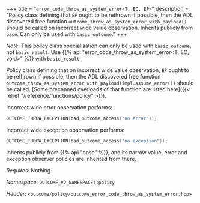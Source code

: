 +++
title = "`error_code_throw_as_system_error<T, EC, EP>`"
description = "Policy class defining that `EP` ought to be rethrown if possible, then the ADL discovered free function `outcome_throw_as_system_error_with_payload()` should be called on incorrect wide value observation. Inherits publicly from `base`. Can only be used with `basic_outcome`."
+++

*Note*: This policy class specialisation can only be used with `basic_outcome`, not `basic_result`. Use {{% api "error_code_throw_as_system_error<T, EC, void>" %}} with `basic_result`.

Policy class defining that on incorrect wide value observation, `EP` ought to be rethrown if possible, then the ADL discovered free function `outcome_throw_as_system_error_with_payload(impl.assume_error())` should be called. [Some precanned overloads of that function are listed here]({{< relref "/reference/functions/policy" >}}).

Incorrect wide error observation performs:

```c++
OUTCOME_THROW_EXCEPTION(bad_outcome_access("no error"));
```

Incorrect wide exception observation performs:

```c++
OUTCOME_THROW_EXCEPTION(bad_outcome_access("no exception"));
```

Inherits publicly from {{% api "base" %}}, and its narrow value, error and exception observer policies are inherited from there.

*Requires*: Nothing.

*Namespace*: `OUTCOME_V2_NAMESPACE::policy`

*Header*: `<outcome/policy/outcome_error_code_throw_as_system_error.hpp>`
